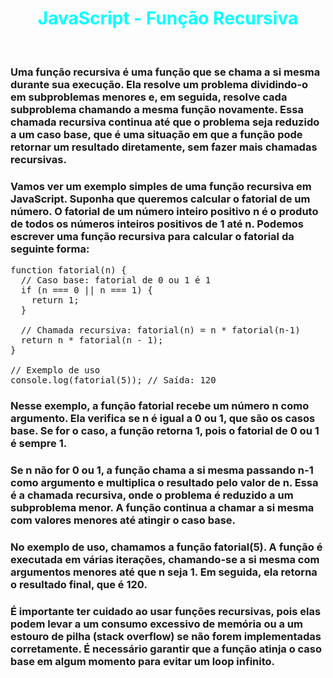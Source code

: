 # <div align="center" style="color:Cyan; font-weight:bold;"> JavaScript - Função Recursiva</div>
<br/>

### Uma função recursiva é uma função que se chama a si mesma durante sua execução. Ela resolve um problema dividindo-o em subproblemas menores e, em seguida, resolve cada subproblema chamando a mesma função novamente. Essa chamada recursiva continua até que o problema seja reduzido a um caso base, que é uma situação em que a função pode retornar um resultado diretamente, sem fazer mais chamadas recursivas.

### Vamos ver um exemplo simples de uma função recursiva em JavaScript. Suponha que queremos calcular o fatorial de um número. O fatorial de um número inteiro positivo n é o produto de todos os números inteiros positivos de 1 até n. Podemos escrever uma função recursiva para calcular o fatorial da seguinte forma:

<pre>
function fatorial(n) {
  // Caso base: fatorial de 0 ou 1 é 1
  if (n === 0 || n === 1) {
    return 1;
  }

  // Chamada recursiva: fatorial(n) = n * fatorial(n-1)
  return n * fatorial(n - 1);
}

// Exemplo de uso
console.log(fatorial(5)); // Saída: 120
</pre>
### Nesse exemplo, a função fatorial recebe um número n como argumento. Ela verifica se n é igual a 0 ou 1, que são os casos base. Se for o caso, a função retorna 1, pois o fatorial de 0 ou 1 é sempre 1.

### Se n não for 0 ou 1, a função chama a si mesma passando n-1 como argumento e multiplica o resultado pelo valor de n. Essa é a chamada recursiva, onde o problema é reduzido a um subproblema menor. A função continua a chamar a si mesma com valores menores até atingir o caso base.

### No exemplo de uso, chamamos a função fatorial(5). A função é executada em várias iterações, chamando-se a si mesma com argumentos menores até que n seja 1. Em seguida, ela retorna o resultado final, que é 120.

### É importante ter cuidado ao usar funções recursivas, pois elas podem levar a um consumo excessivo de memória ou a um estouro de pilha (stack overflow) se não forem implementadas corretamente. É necessário garantir que a função atinja o caso base em algum momento para evitar um loop infinito.
